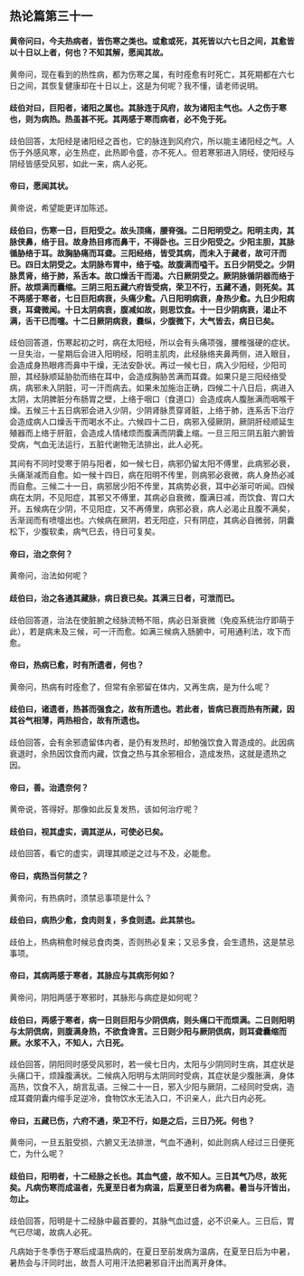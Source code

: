 ## 热论篇第三十一

#### 黄帝问曰，今夫热病者，皆伤寒之类也。或愈或死，其死皆以六七日之间，其愈皆以十日以上者，何也？不知其解，愿闻其故。

黄帝问，现在看到的热性病，都为伤寒之属，有时痊愈有时死亡，其死期都在六七日之间，其恢复健康却在十日以上，这是为何呢？我不懂，请老师说明。

#### 歧伯对曰，巨阳者，诸阳之属也。其脉连于风府，故为诸阳主气也。人之伤于寒也，则为病热。热虽甚不死。其两感于寒而病者，必不免于死。

歧伯回答，太阳经是诸阳经之首也，它的脉连到风府穴，所以能主诸阳经之气。人伤于外感风寒，必生热症，此热即令盛，亦不死人。但若寒邪进入阴经，使阳经与阴经皆感受风邪，如此一来，病人必死。

#### 帝曰，愿闻其状。

黄帝说，希望能更详加陈述。

#### 歧伯曰，伤寒一日，巨阳受之。故头顶痛，腰脊强。二日阳明受之。阳明主肉，其脉侠鼻，络于目。故身热目疼而鼻干，不得卧也。三日少阳受之。少阳主胆，其脉循胁络于耳。故胸胁痛而耳聋。三阳经络，皆受其病，而未入于藏者，故可汗而已。四日太阴受之。太阴脉布胃中，络于嗌。故腹满而嗌干。五日少阴受之。少阴脉贯肾，络于肺，系舌本。故口燥舌干而渴。六日厥阴受之。厥阴脉循阴器而络于肝。故烦满而囊缩。三阴三阳五藏六府皆受病，荣卫不行，五藏不通，则死矣。其不两感于寒者，七日巨阳病衰，头痛少愈。八日阳明病衰，身热少愈。九日少阳病衰，耳聋微闻。十日太阴病衰，腹减如故，则思饮食。十一日少阴病衰，渴止不满，舌干已而嚏。十二日厥阴病衰，嚢纵，少腹微下，大气皆去，病日已矣。

歧伯回答道，伤寒起初之时，病在太阳经，所以会有头痛项强，腰椎强硬的症状。一旦失治，一星期后会进入阳明经，阳明主肌肉，此经脉络夹鼻两侧，进入眼目，会造成身热眼疼而鼻中干燥，无法安卧状。再过一候七日，病入少阳经，少阳司胆，其经脉顺延胁肋而络在耳中，会造成胸胁苦满而耳聋。如果只是三阳经络受病，病邪未入阴脏，可一汗而病去。如果未加施治正确，四候二十八日后，病进入太阴，太阴脾脏分布肠胃之壁，上络于咽口（食道口）会造成病人腹胀满而咽喉干燥。五候三十五日病邪会进入少阴，少阴肾脉贯穿肾脏，上络于肺，连系舌下治疗会造成病人口燥舌干而喝水不止。六候四十二日，病邪入侵厥阴，厥阴肝经顺延生殖器而上络于肝脏，会造成人情绪烦而腹满而阴囊上缩。一旦三阳三阴五脏六腑皆受病，气血无法运行，五脏代谢物无法排出，此人必死。

其间有不同时受寒于阴与阳者，如一候七日，病邪仍留太阳不傅里，此病邪必衰，头痛渐减而自愈。如一候十四日，病在阳明不传里，则病邪必衰微，病人身热必减而自愈。三候二十一日，病邪居少阳不传里，其病势必衰，耳中必渐可听闻。四候病在太阴，不见阳症，其邪又不傅里，其病必自衰微，腹满日减，而饮食、胃口大开。五候病在少阴，不见阳症，又不再傅里，病邪必衰，病人必渴止且腹不满矣，舌渐润而有喷嚏出也。六候病在厥阴，若无阳症，只有阴症，其病必自微弱，阴囊松下，少腹软柔，病气巳去，待日可复矣。

#### 帝曰，治之奈何？

黄帝问，治法如何呢？

#### 歧伯曰，治之各通其藏脉，病日衰已矣。其满三日者，可泄而已。

歧伯回答道，治法在使脏腑之经脉流畅不阻，病必日渐衰微（免疫系统治疗即萌于此），若是病未及三候，可一汗而愈。如满三候病入肠腑中，可用通利法，攻下而愈。

#### 帝曰，热病已愈，时有所遗者，何也？

黄帝问，热病有时痊愈了，但常有余邪留在体内，又再生病，是为什么呢？

#### 歧伯曰，诸遗者，热甚而强食之，故有所遗也。若此者，皆病已衰而热有所藏，因其谷气相薄，两热相合，故有所遗也。

歧伯回答，会有余邪遗留体内者，是仍有发热时，却勉强饮食入胃造成的。此因病衰退时，余热因饮食而内藏，饮食之热与其余邪相合，造成发热，这就是遗热之因。

#### 帝曰，善。治遗奈何？

黄帝说，答得好。那像如此反复发热，该如何治疗呢？

#### 歧伯曰，视其虚实，调其逆从，可使必已矣。

歧伯回答，看它的虚实，调理其顺逆之过与不及，必能愈。

#### 帝曰，病热当何禁之？

黄帝问，有热病时，须禁忌事项是什么？

#### 歧伯曰，病热少愈，食肉则复，多食则遗。此其禁也。

歧伯上，热病稍愈时候忌食肉类，否则热必复来；又忌多食，会生遗热，这是禁忌事项。

#### 帝曰，其病两感于寒者，其脉应与其病形何如？

黄帝问，阴阳两感于寒邪时，其脉形与病症是如何呢？

#### 歧伯曰，两感于寒者，病一日则巨阳与少阴倶病，则头痛口干而烦满。二日则阳明与太阴倶病，则腹满身热，不欲食谗言。三日则少阳与厥阴倶病，则耳聋囊缩而厥。水浆不入，不知人，六日死。

歧伯回答，阴阳同时感受风邪时，若一侯七日内，太阳与少阴同时生病，其症状是头痛口干，烦躁腹满状。二候病入阳明与太阴同时受病，其症状是少腹胀满，身体高热，饮食不入，胡言乱语。三候二十一日，邪入少阳与厥阴，二经同时受病，造成耳聋阴囊内缩手足逆冷，食物饮水无法入口，不识亲人，此六日内必死。

#### 帝曰，五藏已伤，六府不通，荣卫不行，如是之后，三日乃死。何也？

黄帝问，一旦五脏受损，六腑又无法排泄，气血不通利，如此则病人经过三日便死亡，为什么呢？

#### 歧伯曰，阳明者，十二经脉之长也。其血气盛，故不知人。三日其气乃尽，故死矣。凡病伤寒而成温者，先夏至日者为病温，后夏至日者为病暑。暑当与汗皆出，勿止。

歧伯回答，阳明是十二经脉中最首要的，其脉气血过盛，必不识亲人。三日后，胃气已尽竭，故病人必死。

凡病始于冬季伤于寒后成温热病的，在夏日至前发病为温病，在夏至日后为中暑，暑热会与汗同时出，故吾人可用汗法把暑邪自汗出而离开身体。